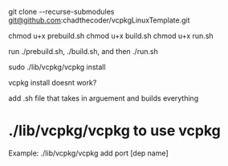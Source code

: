 git clone --recurse-submodules git@github.com:chadthecoder/vcpkgLinuxTemplate.git

chmod u+x prebuild.sh
chmod u+x build.sh
chmod u+x run.sh

run ./prebuild.sh, ./build.sh, and then ./run.sh

sudo ./lib/vcpkg/vcpkg install

vcpkg install doesnt work?

add .sh file that takes in arguement and builds everything

# ./lib/vcpkg/vcpkg to use vcpkg
Example:
    ./lib/vcpkg/vcpkg add port [dep name]